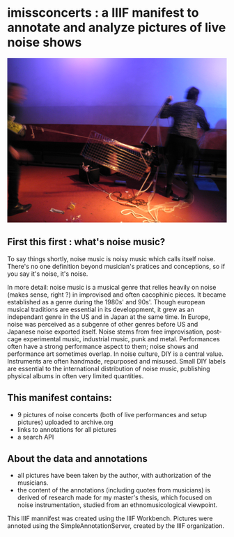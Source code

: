 # imissconcerts : a IIIF manifest to annotate and analyze pictures of live noise shows

![jfobzb](20200225_jfo-bazrabal_cover.png)

## First this first : what's noise music?

To say things shortly, noise music is noisy music which calls itself noise. There's no one definition beyond musician's pratices and conceptions, so if you say it's noise, it's noise.

In more detail: noise music is a musical genre that relies heavily on noise (makes sense, right ?) in improvised and often cacophinic pieces. It became established as a genre during the 1980s' and 90s'. Though european musical traditions are essential in its developpment, it grew as an independant genre in the US and in Japan at the same time. In Europe, noise was perceived as a subgenre of other genres before US and Japanese noise exported itself. Noise stems from free improvisation, post-cage experimental music, industrial music, punk and metal. Performances often have a strong performance aspect to them; noise shows and performance art sometimes overlap. In noise culture, DIY is a central value. Instruments are often handmade, repurposed and misused. Small DIY labels are essential to the international distribution of noise music, publishing physical albums in often very limited quantities.

## This manifest contains:
- 9 pictures of noise concerts (both of live performances and setup pictures) uploaded to archive.org
- links to annotations for all pictures
- a search API

## About the data and annotations
- all pictures have been taken by the author, with authorization of the musicians.
- the content of the annotations (including quotes from musicians) is derived of research made for my master's thesis, which focused on noise instrumentation, studied from an ethnomusicological viewpoint.

This IIIF mannifest was created using the IIIF Workbench. Pictures were annoted using the SimpleAnnotationServer, created by the IIIF organization.
